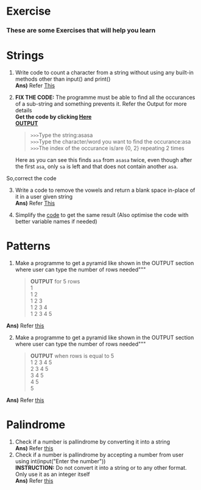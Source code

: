 # Exercise
### These are some Exercises that will help you learn
# Strings
1. Write  code to count a character from a string without using any built-in methods other than input() and print()
  <br>**Ans)** Refer [This](Strings/character%20count%20without%20methods(using%20for).py)
2. **FIX THE CODE:** The programme must be able to find all the occurances of a sub-string and something prevents it. Refer the Output for more details
 <BR> **Get the code by clicking [Here](Strings/FIX%20THE%20CODE_to%20find%20function%20multiple%20occurance.py)** <BR>
 <U> **OUTPUT**</u>
      > `>>>`Type the string:asasa<BR>
`>>>`Type the character/word you want to find the occurance:asa<BR>
`>>>`The index of the occurance is/are {0, 2} repeating 2 times

    Here as you can see this finds `asa` from `asasa` twice, even though after the first `asa`, 
only `sa` is left and that does not contain another `asa`. 

So,correct the code

3. Write a code to remove the vowels and return a blank space in-place of it in a user given string
   <br>**Ans)** Refer [This](Strings/removing%20vowels%20from%20a%20string.py)
   
4. Simplify the [code](Strings/SIMPLIFY%20THE%20CODE_longest%20substring%20in%20a%20string.py) to get the same result
   (Also optimise the code with better variable names if needed) 
   

# Patterns
1. Make a programme to get a pyramid like shown in the OUTPUT section where user can type the number of rows needed"""
   >**OUTPUT** for 5 rows<br>
1 <br>
1 2 <br>
1 2 3 <br>
1 2 3 4 <br>
1 2 3 4 5 <br>
   
**Ans)** Refer [this](Patterns/1%2012%20123%201234%20pyramid.py)

 2. Make a programme to get a pyramid like shown in the OUTPUT section where user can type the number of rows needed"""
    >**OUTPUT** when rows is equal to 5<br>
1 2 3 4 5 <br>
2 3 4 5 <br>
3 4 5 <br>
4 5 <br>
5 <br>
    
**Ans)** Refer [this](Patterns/1234%20234%2034%204%20pyramid.py)
# Palindrome
1. Check if a number is pallindrome by converting it into a string
   <br>**Ans)** Refer [this](pallindrome/Checking%20if%20a%20number%20is%20a%20pallindrome%20Easy.py)
2. Check if a number is pallindrome by accepting a number from user using int(input("Enter the number"))<br>
**INSTRUCTION:** Do not convert it into a string or to any other format. Only use it as an integer itself
   <br>**Ans)** Refer [this](pallindrome/Checking%20if%20a%20number%20is%20a%20pallindrome%20hard.py)